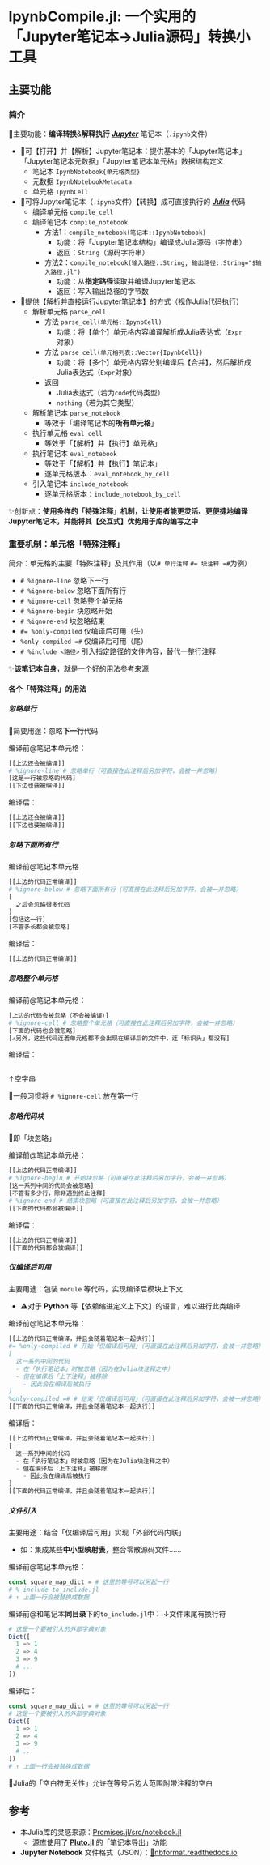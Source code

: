 <!-- ⚠️该文件由 `IpynbCompile.ipynb` 自动生成于 2024-01-16T19:22:15.873，无需手动修改 -->
# IpynbCompile.jl: 一个实用的「Jupyter笔记本→Julia源码」转换小工具

## 主要功能

### 简介

📍主要功能：**编译转换**&**解释执行** [***Jupyter***](https://jupyter.org/) 笔记本（`.ipynb`文件）

- 📌可【打开】并【解析】Jupyter笔记本：提供基本的「Jupyter笔记本」「Jupyter笔记本元数据」「Jupyter笔记本单元格」数据结构定义
  - 笔记本 `IpynbNotebook{单元格类型}`
  - 元数据 `IpynbNotebookMetadata`
  - 单元格 `IpynbCell`
- 📌可将Jupyter笔记本（`.ipynb`文件）【转换】成可直接执行的 [***Julia***](https://julialang.org/) 代码
  - 编译单元格 `compile_cell`
  - 编译笔记本 `compile_notebook`
    - 方法1：`compile_notebook(笔记本::IpynbNotebook)`
      - 功能：将「Jupyter笔记本结构」编译成Julia源码（字符串）
      - 返回：`String`（源码字符串）
    - 方法2：`compile_notebook(输入路径::String, 输出路径::String="$输入路径.jl")`
      - 功能：从**指定路径**读取并编译Jupyter笔记本
      - 返回：写入输出路径的字节数
- 📌提供【解析并直接运行Jupyter笔记本】的方式（视作Julia代码执行）
  - 解析单元格 `parse_cell`
    - 方法 `parse_cell(单元格::IpynbCell)`
      - 功能：将【单个】单元格内容编译解析成Julia表达式（`Expr`对象）
    - 方法 `parse_cell(单元格列表::Vector{IpynbCell})`
      - 功能：将【多个】单元格内容分别编译后【合并】，然后解析成Julia表达式（`Expr`对象）
    - 返回
      - Julia表达式（若为`code`代码类型）
      - `nothing`（若为其它类型）
  - 解析笔记本 `parse_notebook`
    - 等效于「编译笔记本的**所有单元格**」
  - 执行单元格 `eval_cell`
    - 等效于「【解析】并【执行】单元格」
  - 执行笔记本 `eval_notebook`
    - 等效于「【解析】并【执行】笔记本」
    - 逐单元格版本：`eval_notebook_by_cell`
  - 引入笔记本 `include_notebook`
    - 逐单元格版本：`include_notebook_by_cell`

✨创新点：**使用多样的「特殊注释」机制，让使用者能更灵活、更便捷地编译Jupyter笔记本，并能将其【交互式】优势用于库的编写之中**

### 重要机制：单元格「特殊注释」

简介：单元格的主要「特殊注释」及其作用（以`# 单行注释` `#= 块注释 =#`为例）

- `# %ignore-line` 忽略下一行
- `# %ignore-below` 忽略下面所有行
- `# %ignore-cell` 忽略整个单元格
- `# %ignore-begin` 块忽略开始
- `# %ignore-end` 块忽略结束
- `#= %only-compiled` 仅编译后可用（头）
- `%only-compiled =#` 仅编译后可用（尾）
- `# %include <路径>` 引入指定路径的文件内容，替代一整行注释

✨**该笔记本自身**，就是一个好的用法参考来源

#### 各个「特殊注释」的用法

##### 忽略单行

📌简要用途：忽略**下一行**代码

编译前@笔记本单元格：

```julia
[[上边还会被编译]]
# %ignore-line # 忽略单行（可直接在此注释后另加字符，会被一并忽略）
[这是一行被忽略的代码]
[[下边也要被编译]]
```

编译后：

```julia
[[上边还会被编译]]
[[下边也要被编译]]
```

##### 忽略下面所有行

编译前@笔记本单元格

```julia
[[上边的代码正常编译]]
# %ignore-below # 忽略下面所有行（可直接在此注释后另加字符，会被一并忽略）
[
  之后会忽略很多代码
]
[包括这一行]
[不管多长都会被忽略]
```

编译后：

```julia
[[上边的代码正常编译]]
```

##### 忽略整个单元格

编译前@笔记本单元格：

```julia
[上边的代码会被忽略（不会被编译）]
# %ignore-cell # 忽略整个单元格（可直接在此注释后另加字符，会被一并忽略）
[下面的代码也会被忽略]
[⚠️另外，这些代码连着单元格都不会出现在编译后的文件中，连「标识头」都没有]
```

编译后：

```julia
```

↑空字串

📌一般习惯将 `# %ignore-cell` 放在第一行

##### 忽略代码块

📝即「块忽略」

编译前@笔记本单元格：

```julia
[[上边的代码正常编译]]
# %ignore-begin # 开始块忽略（可直接在此注释后另加字符，会被一并忽略）
[这一系列中间的代码会被忽略]
[不管有多少行，除非遇到终止注释]
# %ignore-end # 结束块忽略（可直接在此注释后另加字符，会被一并忽略）
[[下面的代码都会被编译]]
```

编译后：

```julia
[[上边的代码正常编译]]
[[下面的代码都会被编译]]
```

##### 仅编译后可用

主要用途：包装 `module` 等代码，实现编译后模块上下文

- ⚠️对于 **Python** 等【依赖缩进定义上下文】的语言，难以进行此类编译

编译前@笔记本单元格：

```julia
[[上边的代码正常编译，并且会随着笔记本一起执行]]
#= %only-compiled # 开始「仅编译后可用」（可直接在此注释后另加字符，会被一并忽略）
[
  这一系列中间的代码
  - 在「执行笔记本」时被忽略（因为在Julia块注释之中）
  - 但在编译后「上下注释」被移除
    - 因此会在编译后被执行
]
%only-compiled =# # 结束「仅编译后可用」（可直接在此注释后另加字符，会被一并忽略）
[[下面的代码正常编译，并且会随着笔记本一起执行]]
```

编译后：

```julia
[[上边的代码正常编译，并且会随着笔记本一起执行]]
[
  这一系列中间的代码
  - 在「执行笔记本」时被忽略（因为在Julia块注释之中）
  - 但在编译后「上下注释」被移除
    - 因此会在编译后被执行
]
[[下面的代码正常编译，并且会随着笔记本一起执行]]
```

##### 文件引入

主要用途：结合「仅编译后可用」实现「外部代码内联」

- 如：集成某些**中小型映射表**，整合零散源码文件……

编译前@笔记本单元格：

```julia
const square_map_dict = # 这里的等号可以另起一行
# % include to_include.jl 
# ↑ 上面一行会被替换成数据
```

编译前@和笔记本**同目录**下的`to_include.jl`中：
↓文件末尾有换行符

```julia
# 这是一个要被引入的外部字典对象
Dict([
  1 => 1
  2 => 4
  3 => 9
  # ...
])
```

编译后：

```julia
const square_map_dict = # 这里的等号可以另起一行
# 这是一个要被引入的外部字典对象
Dict([
  1 => 1
  2 => 4
  3 => 9
  # ...
])
# ↑ 上面一行会被替换成数据
```

📝Julia的「空白符无关性」允许在等号后边大范围附带注释的空白

## 参考

- 本Julia库的灵感来源：[Promises.jl/src/notebook.jl](https://github.com/fonsp/Promises.jl/blob/main/src/notebook.jl)
  - 源库使用了 [**Pluto.jl**](https://github.com/fonsp/Pluto.jl) 的「笔记本导出」功能
- **Jupyter Notebook** 文件格式（JSON）：[🔗nbformat.readthedocs.io](https://nbformat.readthedocs.io/en/latest/format_description.html#notebook-file-format)
